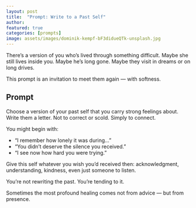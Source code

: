 ```yaml
---
layout: post
title:  "Prompt: Write to a Past Self"
author: 
featured: true
categories: [prompts]
image: assets/images/dominik-kempf-bF3didueQTk-unsplash.jpg
---
```


There’s a version of you who’s lived through something difficult. Maybe she still lives inside you. Maybe he’s long gone. Maybe they visit in dreams or on long drives.

This prompt is an invitation to meet them again — with softness.

## Prompt

Choose a version of your past self that you carry strong feelings about. Write them a letter. Not to correct or scold. Simply to connect.

You might begin with:

+ “I remember how lonely it was during…”
+ “You didn’t deserve the silence you received.”
+ “I see now how hard you were trying.”

Give this self whatever you wish you’d received then: acknowledgment, understanding, kindness, even just someone to listen.

You’re not rewriting the past. You’re tending to it.

Sometimes the most profound healing comes not from advice — but from presence.
